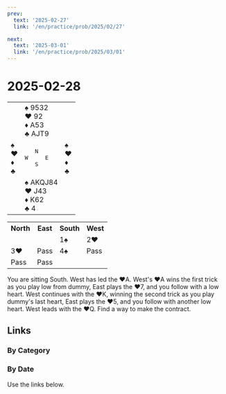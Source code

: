 ```yaml
---
prev:
  text: '2025-02-27'
  link: '/en/practice/prob/2025/02/27'

next:
  text: '2025-03-01'
  link: '/en/practice/prob/2025/03/01'
---
```


# 2025-02-28

<table class="deal">
	<tr>
		<td></td>
		<td>♠ 9532<br>♥ 92<br>♦ A53<br>♣ AJT9</td>
		<td></td>
	</tr>
	<tr>
		<td>♠ <br>♥ <br>♦ <br>♣ </td>
		<td><pre>   N<br>W     E<br>   S</pre></td>
		<td>♠ <br>♥ <br>♦ <br>♣ </td>
	</tr>
	<tr>
		<td></td>
		<td>♠ AKQJ84<br>♥ J43<br>♦ K62<br>♣ 4</td>
		<td></td>
	</tr>
</table>

<table class="auction">
	<tr>
		<th>North</th>
		<th>East</th>
		<th>South</th>
		<th>West</th>
	</tr>
	<tr>
		<td></td>
		<td></td>
		<td>1♠</td>
		<td>2♥</td>
	</tr>
	<tr>
		<td>3♥</td>
		<td>Pass</td>
		<td>4♠</td>
		<td>Pass</td>
	</tr>
	<tr>
		<td>Pass</td>
		<td>Pass</td>
		<td></td>
		<td></td>
	</tr>
</table>

You are sitting South. West has led the ♥A. West's ♥A wins the first trick as you play low from dummy, East plays the ♥7, and you follow with a low heart. West continues with the ♥K, winning the second trick as you play dummy's last heart, East plays the ♥5, and you follow with another low heart. West leads with the ♥Q. Find a way to make the contract.

## Links

[<Badge type="tip" text="Check Solution"/>](/en/learning/prob/2025/02/28)

### By Category

[<Badge type="tip" text="<--"/>](/en/practice/prob/2025/02/27)
[<Badge type="tip" text="Calendar"/>](/en/practice/calendar/2025/02)
[<Badge type="info" text="-->"/>](/en/practice/prob/2025/02/28#links)

### By Date

Use the links below.